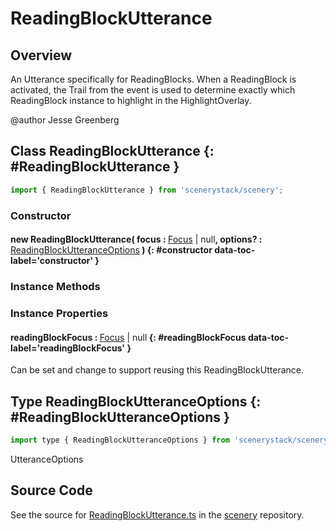 # ReadingBlockUtterance

## Overview

An Utterance specifically for ReadingBlocks. When a ReadingBlock is activated, the Trail from
the event is used to determine exactly which ReadingBlock instance to highlight in the
HighlightOverlay.

@author Jesse Greenberg

## Class ReadingBlockUtterance {: #ReadingBlockUtterance }


```js
import { ReadingBlockUtterance } from 'scenerystack/scenery';
```
### Constructor

#### new ReadingBlockUtterance( focus : <span style="font-weight: 400;">[Focus](../scenery/Focus.md) | <span style="color: hsla(calc(var(--md-hue) + 180deg),80%,40%,1);">null</span></span>, options? : <span style="font-weight: 400;">[ReadingBlockUtteranceOptions](../scenery/ReadingBlockUtterance.md#ReadingBlockUtteranceOptions)</span> ) {: #constructor data-toc-label='constructor' }

### Instance Methods



### Instance Properties

#### readingBlockFocus : <span style="font-weight: 400;">[Focus](../scenery/Focus.md) | <span style="color: hsla(calc(var(--md-hue) + 180deg),80%,40%,1);">null</span></span> {: #readingBlockFocus data-toc-label='readingBlockFocus' }

Can be set and change to support reusing this ReadingBlockUtterance.



## Type ReadingBlockUtteranceOptions {: #ReadingBlockUtteranceOptions }


```js
import type { ReadingBlockUtteranceOptions } from 'scenerystack/scenery';
```


UtteranceOptions



## Source Code

See the source for [ReadingBlockUtterance.ts](https://github.com/phetsims/scenery/blob/main/js/accessibility/voicing/ReadingBlockUtterance.ts) in the [scenery](https://github.com/phetsims/scenery) repository.
